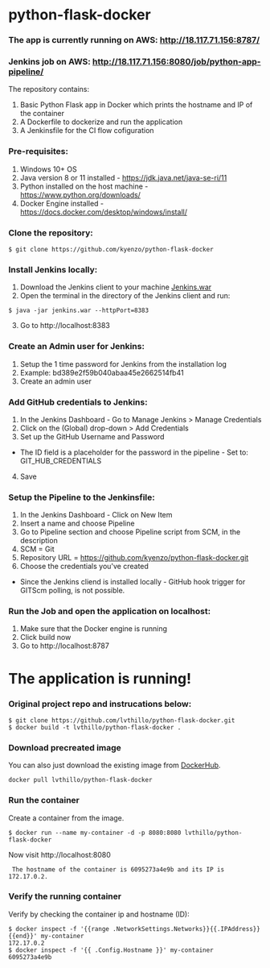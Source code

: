# python-flask-docker
### The app is currently running on AWS: http://18.117.71.156:8787/
### Jenkins job on AWS: http://18.117.71.156:8080/job/python-app-pipeline/

The repository contains:
1. Basic Python Flask app in Docker which prints the hostname and IP of the container
2. A Dockerfile to dockerize and run the application
3. A Jenkinsfile for the CI flow cofiguration

### Pre-requisites:
1. Windows 10+ OS
2. Java version 8 or 11 installed - https://jdk.java.net/java-se-ri/11 
3. Python installed on the host machine - https://www.python.org/downloads/
4. Docker Engine installed - https://docs.docker.com/desktop/windows/install/

### Clone the repository:
```
$ git clone https://github.com/kyenzo/python-flask-docker
```
### Install Jenkins locally:
1. Download the Jenkins client to your machine 
[Jenkins.war](https://get.jenkins.io/war/2.316/jenkins.war)
2. Open the terminal in the directory of the Jenkins client and run:
```
$ java -jar jenkins.war --httpPort=8383
```
3. Go to http://localhost:8383

### Create an Admin user for Jenkins:
1. Setup the 1 time password for Jenkins from the installation log
2. Example: bd389e2f59b040abaa45e2662514fb41
3. Create an admin user

### Add GitHub credentials to Jenkins:
1. In the Jenkins Dashboard - Go to Manage Jenkins > Manage Credentials
2. Click on the (Global) drop-down > Add Credentials
3. Set up the GitHub Username and Password
* The ID field is a placeholder for the password in the pipeline - 
Set to: GIT_HUB_CREDENTIALS
4. Save

### Setup the Pipeline to the Jenkinsfile:
1. In the Jenkins Dashboard - Click on New Item
2. Insert a name and choose Pipeline
3. Go to Pipeline section and choose Pipeline script from SCM, in the description
4. SCM = Git
5. Repository URL = https://github.com/kyenzo/python-flask-docker.git
6. Choose the credentials you've created

* Since the Jenkins cliend is installed locally - 
GitHub hook trigger for GITScm polling, is not possible.

### Run the Job and open the application on localhost:
1. Make sure that the Docker engine is running
2. Click build now
3. Go to http://localhost:8787

# The application is running!

### Original project repo and instrucations below:
```
$ git clone https://github.com/lvthillo/python-flask-docker.git
$ docker build -t lvthillo/python-flask-docker .
```

### Download precreated image
You can also just download the existing image from [DockerHub](https://hub.docker.com/r/lvthillo/python-flask-docker/).
```
docker pull lvthillo/python-flask-docker
```

### Run the container
Create a container from the image.
```
$ docker run --name my-container -d -p 8080:8080 lvthillo/python-flask-docker
```

Now visit http://localhost:8080
```
 The hostname of the container is 6095273a4e9b and its IP is 172.17.0.2. 
```

### Verify the running container
Verify by checking the container ip and hostname (ID):
```
$ docker inspect -f '{{range .NetworkSettings.Networks}}{{.IPAddress}}{{end}}' my-container
172.17.0.2
$ docker inspect -f '{{ .Config.Hostname }}' my-container
6095273a4e9b
```


